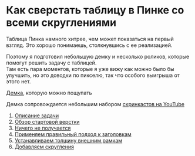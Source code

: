 # Как сверстать таблицу в Пинке со всеми скруглениями

Таблица Пинка намного хитрее, чем может показаться на первый взгляд. Это хорошо понимаешь, столкнувшись с ее реализацией.

Поэтому я подготовил небольшую демку и несколько роликов, которые помогут решить задачу с таблицей.  
Там есть пара моментов, которые я уже вижу как можно было бы улучшить, но это доводки по пикселю, так что особого выигрыша от этого нет.

[Демка](https://demos.frontend-design.ru/table/), которую можно пощупать

Демка сопровождается небольшим набором [скринкастов на YouTube](https://youtube.com/playlist?list=PL6xpnt2woRKm3kTayObm0L_8COGsEK1UL)
1. [Описание задачи](https://youtu.be/HvxE64X8M0k)
2. [Обзор стартовой верстки](https://youtu.be/u4Xu_jRk3nE)
3. [Ничего не получается](https://youtu.be/R65XCEPV5iM)
4. [Применяем правильный подход к заголовкам](https://youtu.be/UivbWscWPHc)
5. [Устанавливаем толщину внешним рамкам](https://youtu.be/VRcRlbGw-7w)
6. [Добавляем скругления](https://youtu.be/rdoCa74hnDU)
